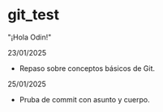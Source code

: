# git_test

"¡Hola Odin!"

23/01/2025

- Repaso sobre conceptos básicos de Git.

25/01/2025

- Pruba de commit con asunto y cuerpo.

